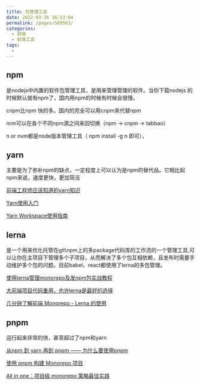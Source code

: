 ```yaml
---
title: 包管理工具
date: 2022-03-26 16:53:04
permalink: /pages/569563/
categories:
  - 前端
  - 前端工具
tags:
  - 
---
```




## npm
是nodejs中内置的软件包管理工具，是用来管理管理的软件。当你下载nodejs 的时候默认就有npm了，国内用npm的时候有时候会很慢。

cnpm比npm 快的多。国内的完全可以用cnpm来代替npm

nrm可以在各个不同npm源之间来回切换（npm -> cnpm -> tabbao）

n or nvm都是node版本管理工具（ npm install -g n 即可），

## yarn
主要是为了弥补npm的缺点，一定程度上可以认为是npm的替代品。它相比起npm来说，速度更快，更加简洁

[前端工程师应该知道的yarn知识](https://juejin.cn/post/6844903981668368392)

[Yarn使用入门](https://juejin.cn/post/6977244977705254926)

[Yarn Workspace使用指南](https://juejin.cn/post/6974967455114362888)

## lerna
是一个用来优化托管在git\npm上的多package代码库的工作流的一个管理工具,可以让你在主项目下管理多个子项目，从而解决了多个包互相依赖，且发布时需要手动维护多个包的问题。目前babel、react都使用了lerna的多包管理。

[使用lerna管理monorepo及发npm包实战教程](https://zhuanlan.zhihu.com/p/404166248)

[大前端项目代码重用，也许lerna是最好的选择](https://juejin.cn/post/6847902224794943495)

[几分钟了解前端 Monorepo - Lerna 的使用](https://juejin.cn/post/7064118504982577160)

## pnpm
运行起来非常的快，甚至超过了npm和yarn

[从npm 到 yarn 再到 pnpm —— 为什么要使用pnpm](https://juejin.cn/post/7077918263954374670)

[使用 pnpm 构建 Monorepo 项目](https://juejin.cn/post/6964328103447363614)

[All in one：项目级 monorepo 策略最佳实践](https://juejin.cn/post/6924854598268108807)


 <comment/> 